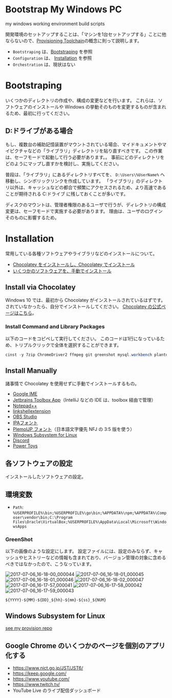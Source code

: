 # Bootstrap My Windows PC

my windows working environment build scripts

開発環境のセットアップすることは、「マシンを1台セットアップする」ことに他ならないので、[Provisioning Toolchain](https://conferences.oreilly.com/velocity/velocity-mar2010/public/schedule/detail/14180)の概念に則って説明します。

- `Bootstraping` は、[Bootstraping](#bootstraping) を参照
- `Configuration` は、 [Installation](#installation) を参照
- `Orchestration` は、現状はない

# Bootstraping
いくつかのディレクトリの作成や、構成の変更などを行います。
これらは、ソフトウェアのインストールや Windows の挙動そのものを変更するものが含まれるため、最初に行ってください。

## D:ドライブがある場合
もし、複数台の補助記憶装置がマウントされている場合、マイドキュメントやマイピクチャなどの「ライブラリ」ディレクトリを貼り直すべきです。
この作業は、セーフモードで起動して行う必要があります。。
事前にどのディレクトリをどのようにマップし直すかを検討し、実施してください。

普段は、「ライブラリ」にあるディレクトリすべてを、 `D:\Users\%UserName%` へ移動し、シンボリックリンクを作成しています。
「ライブラリ」のディレクトリ以外は、キャッシュなどの都合で頻繁にアクセスされるため、より高速であることが期待される C:ドライブ に残しておくことが多いです。

ディスクのマウントは、管理者権限のあるユーザで行うが、ディレクトリの構成変更は、セーフモードで実施する必要があります。
理由は、ユーザのログインそのものに影響するため。

# Installation
常用している各種ソフトウェアやライブラリなどのインストールについて。

- [Chocolatey をインストールし、Chocolatey でインストール](#install-via-chocolatey)
- [いくつかのソフトウェアを、手動でインストール](#install-manually)

## Install via Chocolatey
Windows 10 では、最初から Chocolatey がインストールされているはずです。されていなかったら、自分でインストールしてください。
[Chocolatey の公式ページはこちら](https://chocolatey.org/install)。

### Install Command and Library Packages
以下のコードをコピペして実行してください。
このコードは1行になっているため、トリプルクリックで全体を選択することができます。

```powershell
cinst -y 7zip ChromeDriver2 ffmpeg git greenshot mysql.workbench plantuml sysinternals deno
```

## Install Manually
諸事情で Chocolatey を使用せずに手動でインストールするもの。

- [Google IME](https://www.google.co.jp/ime/)
- [Jetbrains Toolbox App](https://www.jetbrains.com/toolbox/app/)（IntelliJ などの IDE は、toolbox 経由で管理）
- [Notepad++](https://notepad-plus-plus.org/download/)
- [linkshellextension](http://schinagl.priv.at/nt/hardlinkshellext/hardlinkshellext.html#contact)
- [OBS Studio](https://obsproject.com/)
- [IPAフォント](https://ipafont.ipa.go.jp/)
- [PlemolJP フォント](https://github.com/yuru7/PlemolJP)（日本語文字優先 NFJ の 3:5 版を使う）
- [Windows Subsystem for Linux](http://aka.ms/wsl)
- [Discord](https://discordapp.com/)
- [Power Toys](https://aka.ms/powertoys)

## 各ソフトウェアの設定
インストールしたソフトウェアの設定。

## 環境変数

- `Path`: `%USERPROFILE%\bin;%USERPROFILE%\go\bin;%APPDATA%\npm;%APPDATA%\Composer\vendor\bin;C:\Program Files\Oracle\VirtualBox;%USERPROFILE%\AppData\Local\Microsoft\WindowsApps`

### GreenShot
以下の画像のような設定にします。
設定ファイルには、設定のみならず、キャッシュやヒストリーなどの情報も含まれており、バージョン管理の対象に含めるべきではなかったので、こうなっています。

![2017-07-06_16-18-00_000044](https://user-images.githubusercontent.com/2140131/27899813-bd16fd68-6266-11e7-8be6-c6d1a3ca7759.png)
![2017-07-06_16-18-01_000045](https://user-images.githubusercontent.com/2140131/27899815-bd1f0468-6266-11e7-8a1e-03e066817dd4.png)
![2017-07-06_16-18-01_000046](https://user-images.githubusercontent.com/2140131/27899814-bd1ab778-6266-11e7-8328-904da78d991f.png)
![2017-07-06_16-18-02_000047](https://user-images.githubusercontent.com/2140131/27899816-bd35786a-6266-11e7-978f-dc302d86a731.png)
![2017-07-06_16-17-57_000041](https://user-images.githubusercontent.com/2140131/27899817-bd3791c2-6266-11e7-8151-936a6bd6aa97.png)
![2017-07-06_16-17-58_000042](https://user-images.githubusercontent.com/2140131/27899818-bd3a17ee-6266-11e7-9e18-df942ed158d1.png)
![2017-07-06_16-17-59_000043](https://user-images.githubusercontent.com/2140131/27899819-bd3b0dd4-6266-11e7-910c-cecc068a68e0.png)

`${YYYY}-${MM}-${DD}_${hh}-${mm}-${ss}_${NUM}`

## Windows Subsystem for Linux

[see my provision repo](https://github.com/ndxbn/provision)

## Google Chrome のいくつかのページを個別のアプリ化する

- https://www.nict.go.jp/JST/JST6/
- https://keep.google.com/
- https://www.youtube.com/
- https://www.twitch.tv/
- YouTube Live のライブ配信ダッシュボード
